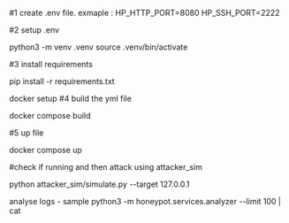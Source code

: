 #1 create .env file. exmaple : HP_HTTP_PORT=8080 HP_SSH_PORT=2222

#2 setup .env

python3 -m venv .venv source .venv/bin/activate

#3 install requirements

pip install -r requirements.txt

docker setup #4 build the yml file

docker compose build

#5 up file

docker compose up

#check if running and then attack using attacker_sim

python attacker_sim/simulate.py --target 127.0.0.1

analyse logs - sample
python3 -m honeypot.services.analyzer --limit 100 | cat